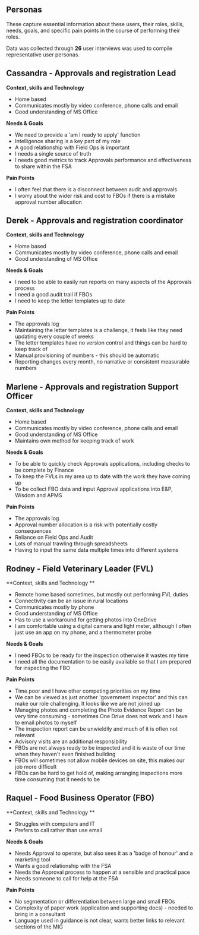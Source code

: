 ## Personas

These capture essential information about these users, their roles, skills, needs, goals, and specific pain points in the course of performing their roles.

Data was collected through **26** user interviews was used to compile representative user personas.

## Cassandra - Approvals and registration Lead

**Context, skills and Technology**

* Home based
* Communicates mostly by video conference, phone calls and email
* Good understanding of MS Office 

**Needs & Goals**

* We need to provide a 'am I ready to apply' function
* Intelligence sharing is a key part of my role
* A good relationship with Field Ops is important
* I needs a single source of truth 
* I needs good metrics to track Approvals performance and effectiveness to share within the FSA

**Pain Points**

* I often feel that there is a disconnect between audit and approvals 
* I worry about the wider risk and cost to FBOs if there is a mistake approval number allocation

## Derek - Approvals and registration coordinator

**Context, skills and Technology**

* Home based
* Communicates mostly by video conference, phone calls and email
* Good understanding of MS Office 

**Needs & Goals**

* I need to be able to easily run reports on many aspects of the Approvals process
* I need a good audit trail if FBOs
* I need to keep the letter templates up to date 

**Pain Points**

* The approvals log 
* Maintaining the letter templates is a challenge, it feels like they need updating every couple of weeks
* The letter templates have no version control and things can be hard to keep track of 
* Manual provisioning of numbers - this should be automatic 
* Reporting changes every month, no narrative or consistent measurable numbers

## Marlene - Approvals and registration Support Officer

**Context, skills and Technology**

* Home based
* Communicates mostly by video conference, phone calls and email
* Good understanding of MS Office 
* Maintains own method for keeping track of work

**Needs & Goals**

* To be able to quickly check Approvals applications, including checks to be complete by Finance
* To keep the FVLs in my area up to date with the work they have coming up
* To be collect FBO data and input Approval applications into E&P, Wisdom and APMS

**Pain Points**

* The approvals log  
* Approval number allocation is a risk with potentially costly consequences 
* Reliance on Field Ops and Audit
* Lots of manual trawling through spreadsheets
* Having to input the same data multiple times into different systems 


## Rodney - Field Veterinary Leader (FVL)

**Context, skills and Technology **

* Remote home based sometimes, but mostly out performing FVL duties 
* Connectivity can be an issue in rural locations 
* Communicates mostly by phone
* Good understanding of MS Office 
* Has to use a workaround for getting photos into OneDrive
* I am comfortable using a digital camera and light meter, although I often just use an app on my phone, and a thermometer probe
 
**Needs & Goals**

* I need FBOs to be ready for the inspection otherwise it wastes my time
* I need all the documentation to be easily available so that I am prepared for inspecting the FBO

**Pain Points**

* Time poor and I have other competing priorities on my time
* We can be viewed as just another 'government inspector' and this can make our role challenging. It looks like we are not joined up
* Managing photos and completing the Photo Evidence Report can be very time consuming - sometimes One Drive does not work and I have to email photos to myself
* The inspection report can be unwieldily and much of it is often not relevant
* Advisory visits are an additional responsibility 
* FBOs are not always ready to be inspected and it is waste of our time when they haven't even finished building 
* FBOs will sometimes not allow mobile devices on site, this makes our job more difficult
* FBOs can be hard to get hold of, making arranging inspections more time consuming that it needs to be

## Raquel - Food Business Operator (FBO)

**Context, skills and Technology **

* Struggles with computers and IT
* Prefers to call rather than use email

**Needs & Goals**

* Needs Approval to operate, but also sees it as a 'badge of honour' and a marketing tool
* Wants a good relationship with the FSA
* Needs the Approval process to happen at a sensible and practical pace
* Needs someone to call for help at the FSA

**Pain Points**

* No segmentation or differentiation between large and small FBOs
* Complexity of paper work (application and supporting docs) - needed to bring in a consultant
* Language used in guidance is not clear, wants better links to relevant sections of the MIG
